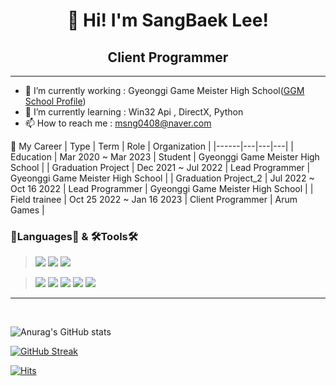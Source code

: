 # <div align=center> 👋 Hi! I'm SangBaek Lee! </div>

## <div align=center> Client Programmer </div>

---
 - 🔭 I’m currently working  : Gyeonggi Game Meister High School([GGM School Profile](http://ggm.gondr.net/user/profile/89))
 - 🌱 I’m currently learning : Win32 Api , DirectX, Python
 - 📫 How to reach me        : msng0408@naver.com

🚗 My Career
| Type | Term | Role | Organization |
|------|---|---|---|
| Education | Mar 2020 ~ Mar 2023 | Student | Gyeonggi Game Meister High School |
| Graduation Project | Dec 2021 ~ Jul 2022 | Lead Programmer | Gyeonggi Game Meister High School |
| Graduation Project_2 | Jul 2022 ~ Oct 16 2022 | Lead Programmer | Gyeonggi Game Meister High School |
| Field trainee | Oct 25 2022 ~ Jan 16 2023 | Client Programmer | Arum Games |

### 📖Languages📖 & 🛠️Tools🛠️ ###
><img src="https://img.shields.io/badge/C++-00599C?style=flat&logo=C%2B%2B&logoColor=white"/>
><img src="https://img.shields.io/badge/C Sharp-239120?style=flat&logo=C Sharp&logoColor=white"/>
><img src="https://img.shields.io/badge/PHP-777BB4?style=flat&logo=PHP&logoColor=white"/>

><img src="https://img.shields.io/badge/Unity-000000?style=flat&logo=Unity&logoColor=white%"/>
><img src="https://img.shields.io/badge/Sourcetree-0052CC?style=flat&logo=Sourcetree&logoColor=white%"/>
><img src="https://img.shields.io/badge/Desktop-5C2D91?style=flat&logo=GitHub&logoColor=white"/></a> 
><img src="https://img.shields.io/badge/PhpMyAdmin-6C78AF?style=flat&logo=phpMyAdmin&logoColor=white"/>
><img src="https://img.shields.io/badge/Notion-000000?style=flat&logo=Notion&logoColor=white"/>

---

<br>

![Anurag's GitHub stats](https://github-readme-stats.vercel.app/api?username=crush0408&count_private=true&show_icons=true&theme=radical)

[![GitHub Streak](http://github-readme-streak-stats.herokuapp.com?user=crush0408&theme=radical&date_format=M%20j%5B%2C%20Y%5D)](https://git.io/streak-stats)
<br>

[![Hits](https://hits.seeyoufarm.com/api/count/incr/badge.svg?url=https%3A%2F%2Fgithub.com%2Fcrush0408&count_bg=%230D72ED&title_bg=%23555555&icon=&icon_color=%23E7E7E7&title=hits&edge_flat=false)](https://hits.seeyoufarm.com)
